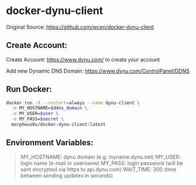 # docker-dynu-client

Original Source: https://github.com/wcen/docker-dynu-client


## Create Account:

Create Account: https://www.dynu.com/ to create your account

Add new Dynamic DNS Domain: https://www.dynu.com/ControlPanel/DDNS


## Run Docker:

```sh
docker run -d --restart=always --name dynu-client \
  -e MY_HOSTNAME=$ddns_domain \
  -e MY_USER=$user \
  -e MY_PASS=$secret \
  morpheus0x/docker-dynu-client:latest
```


## Environment Variables:

>MY_HOSTNAME: dynu domain (e.g. myname.dynu.net)
>MY_USER: login name (e-mail or username)
>MY_PASS: login password (will be sent encrypted via https to api.dynu.com)
>WAIT_TIME: 300 (time between sending updates in seconds)
